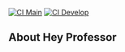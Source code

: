 [![CI Main](https://github.com/pinguim-academy/hey-professor/actions/workflows/laravel.yml/badge.svg?branch=main)](https://github.com/pinguim-academy/hey-professor/actions/workflows/laravel.yml)
[![CI Develop](https://github.com/pinguim-academy/hey-professor/actions/workflows/laravel.yml/badge.svg?branch=develop)](https://github.com/pinguim-academy/hey-professor/actions/workflows/laravel.yml)


## About Hey Professor
